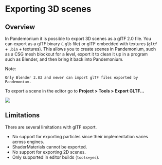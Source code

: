 

Exporting 3D scenes
===================

Overview
--------

In Pandemonium it is possible to export 3D scenes as a glTF 2.0 file. You can
export as a glTF binary (`.glb` file) or glTF embedded with textures
(`gltf` + `.bin` + textures). This allows you to create scenes in Pandemonium,
such as a CSG mesh blockout for a level, export it to clean it up in a
program such as Blender, and then bring it back into Pandemonium.

Note:
 

    Only Blender 2.83 and newer can import glTF files exported by Pandemonium.

To export a scene in the editor go to **Project > Tools > Export GLTF...**

![](img/gltf_pandemonium_export.png)

Limitations
-----------

There are several limitations with glTF export.

* No support for exporting particles since their implementation varies across engines.
* ShaderMaterials cannot be exported.
* No support for exporting 2D scenes.
* Only supported in editor builds (`tools=yes`).
